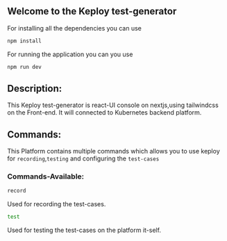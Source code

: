 ## Welcome to the Keploy test-generator

For installing all the dependencies you can use
```bash
npm install
```

For running the application you can you use
```bash
npm run dev
```

## Description:
This Keploy test-generator is react-UI console on nextjs,using tailwindcss on the Front-end.
It will connected to Kubernetes backend platform.

## Commands:
This Platform contains multiple commands which allows you to use keploy for ``recording``,``testing`` and configuring the ``test-cases``

### Commands-Available:
```bash
record
```
Used for recording the test-cases.
```bash
test
```
Used for testing the test-cases on the platform it-self.